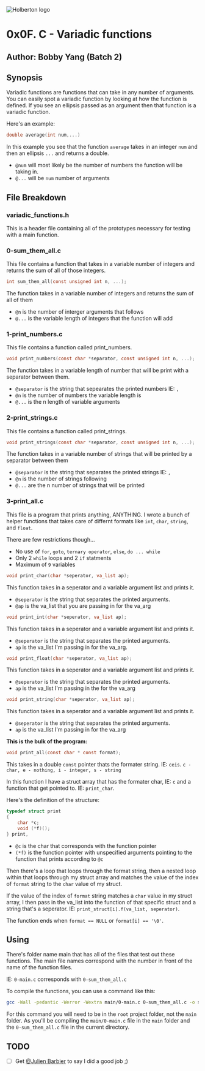 <img src="https://www.holbertonschool.com/assets/holberton-logo-1cc451260ca3cd297def53f2250a9794810667c7ca7b5fa5879a569a457bf16f.png" alt="Holberton logo">

# 0x0F. C - Variadic functions
## Author: Bobby Yang (Batch 2)

## Synopsis
Variadic functions are functions that can take in any number of arguments. You can easily spot a variadic function by looking at how the function is defined. If you see an ellipsis passed as an argument then that function is a variadic function.

Here's an example:
```c
double average(int num,...)
```
In this example you see that the function `average` takes in an integer `num` and then an ellipsis `...` and returns a double.

- `@num` will most likely be the number of numbers the function will be taking in.
- `@...` will be `num` number of arguments


## File Breakdown
### variadic_functions.h 
This is a header file containing all of the prototypes necessary for testing with a main function.

### 0-sum_them_all.c
This file contains a function that takes in a variable number of integers and returns the sum of all of those integers.

```c
int sum_them_all(const unsigned int n, ...);
```
The function takes in a variable number of integers and returns the sum of all of them

- `@n` is the number of interger arguments that follows
- `@...` is the variable length of integers that the function will add

### 1-print_numbers.c
This file contains a function called print_numbers.

```c
void print_numbers(const char *separator, const unsigned int n, ...);
```
The function takes in a variable length of number that will be print with a separator between them.

- `@separator` is the string that sepearates the printed numbers IE: `, `
- `@n` is the number of numbers the variable length is
- `@...` is the n length of variable arguments

### 2-print_strings.c
This file contains a function called print_strings.

```c
void print_strings(const char *separator, const unsigned int n, ...);
```
The function takes in a variable number of strings that will be printed by a separator between them

- `@separator` is the string that separates the printed strings IE: `, `
- `@n` is the number of strings following
- `@...` are the n number of strings that will be printed

### 3-print_all.c
This file is a program that prints anything, ANYTHING. I wrote a bunch of helper functions that takes care of differnt formats like `int`, `char`, `string`, and `float`.

There are few restrictions though...
- No use of `for`, `goto`, `ternary operator`, `else`, `do ... while`
- Only 2 `while` loops and 2 `if` statments
- Maximum of `9` variables

```c
void print_char(char *seperator, va_list ap);
```
This function takes in a seperator and a variable argument list and prints it.

- `@seperator` is the string that separates the printed arguments.
- `@ap` is the va_list that you are passing in for the va_arg

```c
void print_int(char *seperator, va_list ap);
```
This function takes in a seperator and a variable argument list and prints it.

- `@seperator` is the string that separates the printed arguments.
- `ap` is the va_list I'm passing in for the va_arg.

```c
void print_float(char *seperator, va_list ap);
```
This function takes in a seperator and a variable argument list and prints it.

- `@seperator` is the string that separates the printed arguments.
- `ap` is the va_list I'm passing in the for the va_arg

```c
void print_string(char *seperator, va_list ap);
```
This function takes in a seperator and a variable argument list and prints it.

- `@seperator` is the string that separates the printed arguments.
- `ap` is the va_list I'm passing in for the va_arg

**This is the bulk of the program:**
```c
void print_all(const char * const format);
```
This takes in a double `const` pointer thats the formater string. IE: `ceis`. `c - char, e - nothing, i - integer, s - string`

In this function I have a struct array that has the formater char, IE: `c` and a function that get pointed to. IE: `print_char`.

Here's the definition of the structure:
```c
typedef struct print
{
	char *c;
	void (*f)();
} print,
```
- `@c` is the char that corresponds with the function pointer
- `(*f)` is the function pointer with unspecified arguments pointing to the function that prints according to `@c`

Then there's a loop that loops through the format string, then a nested loop within that loops through my struct array and matches the value of the index of `format` string to the `char` value of my struct.

If the value of the index of `format` string matches a `char` value in my struct array, I then pass in the va_list into the function of that specific struct and a string that's a seperator. IE: `print_struct[i].f(va_list, seperator)`.

The function ends when `format == NULL` or `format[i] == '\0'`.

## Using
There's folder name main that has all of the files that test out these functions. The main file names correspond with the number in front of the name of the function files.

IE:
`0-main.c` corresponds with `0-sum_them_all.c`

To compile the functions, you can use a command like this:
```bash
gcc -Wall -pedantic -Werror -Wextra main/0-main.c 0-sum_them_all.c -o sum_them_all
```

For this command you will need to be in the `root` project folder, not the `main` folder. As you'll be compiling the `main/0-main.c` file in the `main` folder and the `0-sum_them_all.c` file in the current directory.

## TODO
- [ ] Get [@Julien Barbier](https://github.com/jbarbier) to say I did a good job ;)
